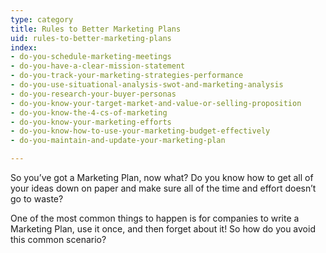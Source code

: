 ```yaml
---
type: category
title: Rules to Better Marketing Plans
uid: rules-to-better-marketing-plans
index:
- do-you-schedule-marketing-meetings
- do-you-have-a-clear-mission-statement
- do-you-track-your-marketing-strategies-performance
- do-you-use-situational-analysis-swot-and-marketing-analysis
- do-you-research-your-buyer-personas
- do-you-know-your-target-market-and-value-or-selling-proposition
- do-you-know-the-4-cs-of-marketing
- do-you-know-your-marketing-efforts
- do-you-know-how-to-use-your-marketing-budget-effectively
- do-you-maintain-and-update-your-marketing-plan

---
```

So you’ve got a Marketing Plan, now what? Do you know how to get all of your ideas down on paper and make sure all of the time and effort doesn’t go to waste?

​One of the most common things to happen is for companies to write a Marketing Plan, use it once, and then forget about it! So how do you avoid this common scenario? ​​​​

